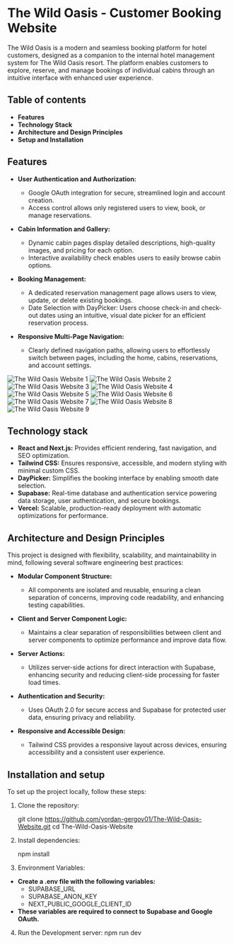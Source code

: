 # The Wild Oasis - Customer Booking Website

The Wild Oasis is a modern and seamless booking platform for hotel customers, designed as a companion to the internal hotel management system for The Wild Oasis resort. The platform enables customers to explore, reserve, and manage bookings of individual cabins through an intuitive interface with enhanced user experience.


## Table of contents

- **Features**
- **Technology Stack**
- **Architecture and Design Principles**
- **Setup and Installation**


## Features

- **User Authentication and Authorization:**
  - Google OAuth integration for secure, streamlined login and account creation.
  - Access control allows only registered users to view, book, or manage reservations.

- **Cabin Information and Gallery:**
  - Dynamic cabin pages display detailed descriptions, high-quality images, and pricing for each option.
  - Interactive availability check enables users to easily browse cabin options.

- **Booking Management:**
  - A dedicated reservation management page allows users to view, update, or delete existing bookings.
  - Date Selection with DayPicker: Users choose check-in and check-out dates using an intuitive, visual date picker for an efficient reservation process.

- **Responsive Multi-Page Navigation:**
  - Clearly defined navigation paths, allowing users to effortlessly switch between pages, including the home, cabins, reservations, and account settings.

![The Wild Oasis Website 1](https://github.com/user-attachments/assets/7f8986ea-2c5d-4518-8487-f426660c0349)
![The Wild Oasis Website 2](https://github.com/user-attachments/assets/c7ab2bca-fcc0-4121-b728-894f35cf6f3f)
![The Wild Oasis Website 3](https://github.com/user-attachments/assets/8da2c22f-3c1e-450f-8493-343953443372)
![The Wild Oasis Website 4](https://github.com/user-attachments/assets/2ac84221-0821-40af-9492-48e3c02413b0)
![The Wild Oasis Website 5](https://github.com/user-attachments/assets/c6328086-adbb-4649-8fe3-601a445037f4)
![The Wild Oasis Website 6](https://github.com/user-attachments/assets/9b0e3759-3d08-497e-937f-02c63c00e789)
![The Wild Oasis Website 7](https://github.com/user-attachments/assets/c09503bf-493d-4863-9d8f-132e03f2f5f1)
![The Wild Oasis Website 8](https://github.com/user-attachments/assets/79e4af23-b4b4-43b9-b443-da98cacd206f)
![The Wild Oasis Website 9](https://github.com/user-attachments/assets/375bc8af-4cb1-49e3-88d0-6492a39a7b0b)
 

## Technology stack

- **React and Next.js:** Provides efficient rendering, fast navigation, and SEO optimization.
- **Tailwind CSS:** Ensures responsive, accessible, and modern styling with minimal custom CSS.
- **DayPicker:** Simplifies the booking interface by enabling smooth date selection.
- **Supabase:** Real-time database and authentication service powering data storage, user authentication, and secure bookings.
- **Vercel:** Scalable, production-ready deployment with automatic optimizations for performance.


## Architecture and Design Principles

This project is designed with flexibility, scalability, and maintainability in mind, following several software engineering best practices:

- **Modular Component Structure:**
  - All components are isolated and reusable, ensuring a clean separation of concerns, improving code readability, and enhancing testing capabilities.

- **Client and Server Component Logic:**
  - Maintains a clear separation of responsibilities between client and server components to optimize performance and improve data flow.

- **Server Actions:**
  - Utilizes server-side actions for direct interaction with Supabase, enhancing security and reducing client-side processing for faster load times.

- **Authentication and Security:**
  - Uses OAuth 2.0 for secure access and Supabase for protected user data, ensuring privacy and reliability.

- **Responsive and Accessible Design:**
  - Tailwind CSS provides a responsive layout across devices, ensuring accessibility and a consistent user experience.


## Installation and setup

To set up the project locally, follow these steps:

1. Clone the repository:

   git clone https://github.com/yordan-gergov01/The-Wild-Oasis-Website.git
   cd The-Wild-Oasis-Website

3. Install dependencies:

   npm install

5. Environment Variables:

- **Create a .env file with the following variables:**
  - SUPABASE_URL
  - SUPABASE_ANON_KEY
  - NEXT_PUBLIC_GOOGLE_CLIENT_ID
- **These variables are required to connect to Supabase and Google OAuth.**

4. Run the Development server:
   npm run dev

